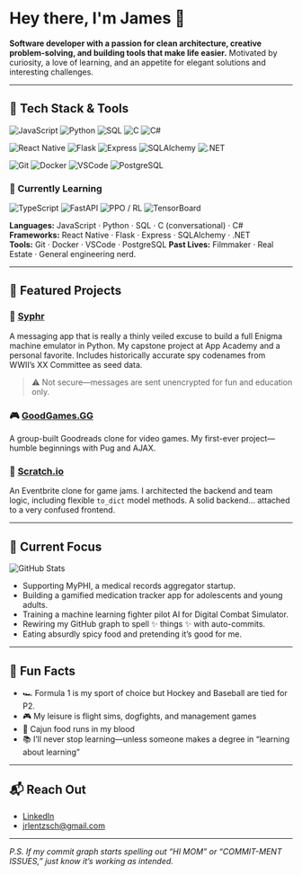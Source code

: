 # Hey there, I'm James 👋

**Software developer with a passion for clean architecture, creative problem-solving, and building tools that make life easier.**
Motivated by curiosity, a love of learning, and an appetite for elegant solutions and interesting challenges.

---

## 🧰 Tech Stack & Tools

<!-- Language Badges -->
![JavaScript](https://img.shields.io/badge/JavaScript-F7DF1E?style=for-the-badge&logo=javascript&logoColor=black "JavaScript")
![Python](https://img.shields.io/badge/Python-3776AB?style=for-the-badge&logo=python&logoColor=white "Python")
![SQL](https://img.shields.io/badge/SQL-4479A1?style=for-the-badge&logo=postgresql&logoColor=white "SQL")
![C](https://img.shields.io/badge/C-A8B9CC?style=for-the-badge&logo=c&logoColor=white "C")
![C#](https://img.shields.io/badge/C%23-239120?style=for-the-badge&logo=c-sharp&logoColor=white "C#")

<!-- Framework Badges -->
![React Native](https://img.shields.io/badge/React_Native-61DAFB?style=for-the-badge&logo=react&logoColor=black "React Native")
![Flask](https://img.shields.io/badge/Flask-000000?style=for-the-badge&logo=flask&logoColor=white "Flask")
![Express](https://img.shields.io/badge/Express-000000?style=for-the-badge&logo=express&logoColor=white "Express")
![SQLAlchemy](https://img.shields.io/badge/SQLAlchemy-100000?style=for-the-badge&logo=sqlalchemy&logoColor=white "SQLAlchemy")
![.NET](https://img.shields.io/badge/.NET-512BD4?style=for-the-badge&logo=dotnet&logoColor=white ".NET")

<!-- Tool Badges -->
![Git](https://img.shields.io/badge/Git-F05032?style=for-the-badge&logo=git&logoColor=white "Git")
![Docker](https://img.shields.io/badge/Docker-2496ED?style=for-the-badge&logo=docker&logoColor=white "Docker")
![VSCode](https://img.shields.io/badge/VS_Code-007ACC?style=for-the-badge&logo=visualstudiocode&logoColor=white "VSCode")
![PostgreSQL](https://img.shields.io/badge/PostgreSQL-336791?style=for-the-badge&logo=postgresql&logoColor=white "PostgreSQL")

### 🧪 Currently Learning

![TypeScript](https://img.shields.io/badge/TypeScript-3178C6?style=for-the-badge&logo=typescript&logoColor=white "TypeScript")
![FastAPI](https://img.shields.io/badge/FastAPI-009688?style=for-the-badge&logo=fastapi&logoColor=white "FastAPI")
![PPO / RL](https://img.shields.io/badge/Reinforcement_Learning-FF6F00?style=for-the-badge&logo=openai&logoColor=white "Proximal Policy Optimization")
![TensorBoard](https://img.shields.io/badge/TensorBoard-FF6F00?style=for-the-badge&logo=tensorflow&logoColor=white "TensorBoard")



**Languages:** JavaScript · Python · SQL · C (conversational) · C#  
**Frameworks:** React Native · Flask · Express · SQLAlchemy · .NET  
**Tools:** Git · Docker · VSCode · PostgreSQL
**Past Lives:** Filmmaker · Real Estate · General engineering nerd.

---

## 🚀 Featured Projects

### 🔐 [Syphr](https://github.com/lentzsch/Syphr)

A messaging app that is really a thinly veiled excuse to build a full Enigma machine emulator in Python.
My capstone project at App Academy and a personal favorite.
Includes historically accurate spy codenames from WWII’s XX Committee as seed data.

> ⚠️ Not secure—messages are sent unencrypted for fun and education only.

### 🎮 [GoodGames.GG](https://github.com/jiezheng2020/GoodGamesGG)

A group-built Goodreads clone for video games.
My first-ever project—humble beginnings with Pug and AJAX.

### 🎤 [Scratch.io](https://github.com/JoshuaJDevine/scratch.io)

An Eventbrite clone for game jams. I architected the backend and team logic,
including flexible `to_dict` model methods. A solid backend… attached to a very confused frontend.

---

## 🎯 Current Focus
![GitHub Stats](https://github-readme-stats.vercel.app/api?username=lentzsch&show_icons=true&theme=transparent&hide=contribs,prs,issues&hide_rank=true&include_all_commits=false)

* Supporting MyPHI, a medical records aggregator startup.
* Building a gamified medication tracker app for adolescents and young adults.
* Training a machine learning fighter pilot AI for Digital Combat Simulator.
* Rewiring my GitHub graph to spell ✨ things ✨ with auto-commits.
* Eating absurdly spicy food and pretending it’s good for me.

---

## 🧠 Fun Facts

* 🏎️ Formula 1 is my sport of choice but Hockey and Baseball are tied for P2.
* 🎮 My leisure is flight sims, dogfights, and management games
* 🧄 Cajun food runs in my blood
* 📚 I’ll never stop learning—unless someone makes a degree in “learning about learning”

---

## 📬 Reach Out

- [LinkedIn](https://www.linkedin.com/in/jameslentzsch/)
- [jrlentzsch@gmail.com](mailto:jrlentzsch@gmail.com)


---

*P.S. If my commit graph starts spelling out “HI MOM” or “COMMIT-MENT ISSUES,” just know it’s working as intended.*
